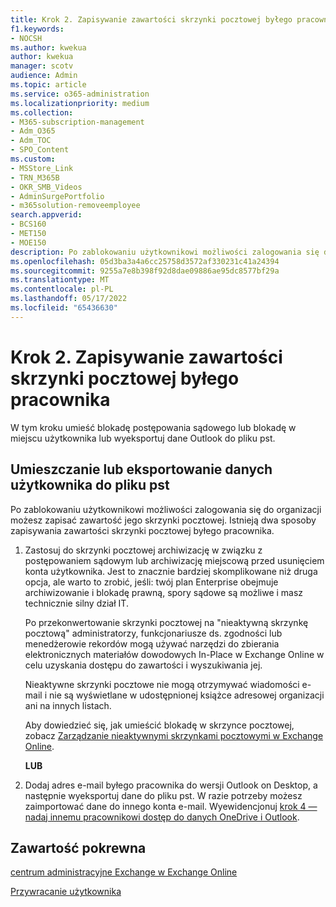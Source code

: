 ```yaml
---
title: Krok 2. Zapisywanie zawartości skrzynki pocztowej byłego pracownika
f1.keywords:
- NOCSH
ms.author: kwekua
author: kwekua
manager: scotv
audience: Admin
ms.topic: article
ms.service: o365-administration
ms.localizationpriority: medium
ms.collection:
- M365-subscription-management
- Adm_O365
- Adm_TOC
- SPO_Content
ms.custom:
- MSStore_Link
- TRN_M365B
- OKR_SMB_Videos
- AdminSurgePortfolio
- m365solution-removeemployee
search.appverid:
- BCS160
- MET150
- MOE150
description: Po zablokowaniu użytkownikowi możliwości zalogowania się do organizacji poznaj dwa sposoby zapisywania zawartości skrzynki pocztowej byłego pracownika.
ms.openlocfilehash: 05d3ba3a4a6cc25758d3572af330231c41a24394
ms.sourcegitcommit: 9255a7e8b398f92d8dae09886ae95dc8577bf29a
ms.translationtype: MT
ms.contentlocale: pl-PL
ms.lasthandoff: 05/17/2022
ms.locfileid: "65436630"
---
```

# <a name="step-2---save-the-contents-of-a-former-employees-mailbox"></a>Krok 2. Zapisywanie zawartości skrzynki pocztowej byłego pracownika

W tym kroku umieść blokadę postępowania sądowego lub blokadę w miejscu użytkownika lub wyeksportuj dane Outlook do pliku pst.

## <a name="place-hold-or-export-users-data-to-a-pst-file"></a>Umieszczanie lub eksportowanie danych użytkownika do pliku pst

Po zablokowaniu użytkownikowi możliwości zalogowania się do organizacji możesz zapisać zawartość jego skrzynki pocztowej. Istnieją dwa sposoby zapisywania zawartości skrzynki pocztowej byłego pracownika.
  
1. Zastosuj do skrzynki pocztowej archiwizację w związku z postępowaniem sądowym lub archiwizację miejscową przed usunięciem konta użytkownika. Jest to znacznie bardziej skomplikowane niż druga opcja, ale warto to zrobić, jeśli: twój plan Enterprise obejmuje archiwizowanie i blokadę prawną, spory sądowe są możliwe i masz technicznie silny dział IT.

    Po przekonwertowanie skrzynki pocztowej na "nieaktywną skrzynkę pocztową" administratorzy, funkcjonariusze ds. zgodności lub menedżerowie rekordów mogą używać narzędzi do zbierania elektronicznych materiałów dowodowych In-Place w Exchange Online w celu uzyskania dostępu do zawartości i wyszukiwania jej.

    Nieaktywne skrzynki pocztowe nie mogą otrzymywać wiadomości e-mail i nie są wyświetlane w udostępnionej książce adresowej organizacji ani na innych listach.

    Aby dowiedzieć się, jak umieścić blokadę w skrzynce pocztowej, zobacz [Zarządzanie nieaktywnymi skrzynkami pocztowymi w Exchange Online](../../compliance/create-and-manage-inactive-mailboxes.md).

    **LUB**

2. Dodaj adres e-mail byłego pracownika do wersji Outlook on Desktop, a następnie wyeksportuj dane do pliku pst. W razie potrzeby możesz zaimportować dane do innego konta e-mail. Wyewidencjonuj [krok 4 — nadaj innemu pracownikowi dostęp do danych OneDrive i Outlook](remove-former-employee-step-4.md).

## <a name="related-content"></a>Zawartość pokrewna

[centrum administracyjne Exchange w Exchange Online](/exchange/exchange-admin-center)

[Przywracanie użytkownika](restore-user.md)
